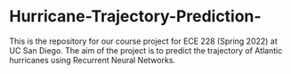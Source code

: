 # Hurricane-Trajectory-Prediction-

This is the repository for our course project for ECE 228 (Spring 2022) at UC San Diego. The aim of the project is to predict the trajectory of Atlantic hurricanes using Recurrent Neural Networks.
